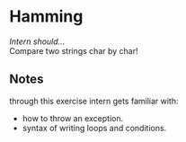 # Hamming

**Intern should*...*  
Compare two strings char by char!

## Notes

through this exercise intern gets familiar with:

- how to throw an exception.
- syntax of writing loops and conditions.
